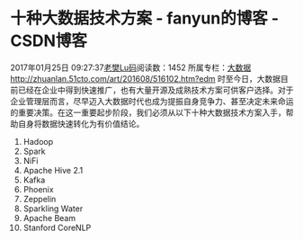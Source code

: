 # 十种大数据技术方案 - fanyun的博客 - CSDN博客
2017年01月25日 09:27:37[老樊Lu码](https://me.csdn.net/fanyun_01)阅读数：1452
所属专栏：[大数据](https://blog.csdn.net/column/details/bigdata01.html)
http://zhuanlan.51cto.com/art/201608/516102.htm?edm
时至今日，大数据目前已经在企业中得到快速推广，也有大量开源及成熟技术方案可供客户选择。对于企业管理层而言，尽早迈入大数据时代也成为提振自身竞争力、甚至决定未来命运的重要决策。在这一重要起步阶段，我们必须从以下十种大数据技术方案入手，帮助自身将数据快速转化为有价值结论。
1. Hadoop
2. Spark
3. NiFi
4. Apache Hive 2.1
5. Kafka
6. Phoenix
7. Zeppelin
8. Sparkling Water
9. Apache Beam
10. Stanford CoreNLP
